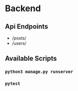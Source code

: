 # Backend

## Api Endpoints

- /posts/
- /users/

## Available Scripts

### `python3 manage.py runserver`

### `pytest`